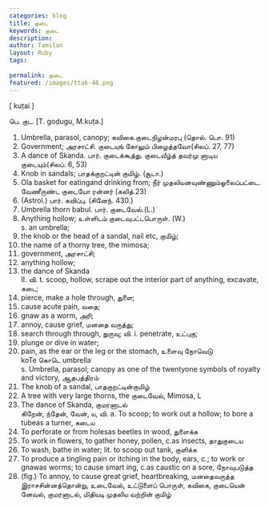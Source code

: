 ```yaml
---
categories: blog
title: குடை
keywords: குடை
description: 
author: Tamilan
layout: Ruby
tags: 
 
permalink: குடை
featured: /images/ttak-48.png
---
```

  
[ kuṭai ]  
  
பெ. குட. [T. goḍugu, M.kuṭa.]  
1. Umbrella, parasol, canopy; கவிகை.குடைநிழன்மரபு (தொல். பொ. 91)  
2. Government; அரசாட்சி. குடையுங் கோலும் பிழைத்தவோ(சிலப். 27, 77)  
3. A dance of Skanda. பார். குடைக்கூத்து. குடைவீழ்த் தவர்மு னாடிய குடையும்(சிலப். 6, 53)  
4. Knob in sandals; பாதக்குறட்டின் குமிழ். (சூடா.)  
5. Ola basket for eatingand drinking from; நீர் முதலியனவுண்ணும்ஓலைப்பட்டை. வேணீருண்ட குடையோ ரன்னர் (கலித்.23)  
6. (Astrol.) பார். கவிப்பு. (சினேந். 430.)  
7. Umbrella thorn babul. பார். குடைவேல்.(L.)  
8. Anything hollow; உள்ளிடம் குடைவுபட்டபொருள். (W.)  
s. an umbrella;  
2. the knob or the head of a sandal, nail etc, குமிழ்;  
3. the name of a thorny tree, the mimosa;  
4. government, அரசாட்சி;  
5. anything hollow;  
6. the dance of Skanda  
II. வி. t. scoop, hollow, scrape out the interior part of anything, excavate, கடை;  
2. pierce, make a hole through, துளை;  
3. cause acute pain, வதை;  
4. gnaw as a worm, அரி;  
5. annoy, cause grief, மனதை வருத்து;  
6. search through through, துருவு; வி. i. penetrate, உட்புகு;  
2. plunge or dive in water;  
3. pain, as the ear or the leg or the stomach, உளைவு நோவெடு  
koTe கொடெ umbrella  
s. Umbrella, parasol; canopy as one of the twentyone symbols of royalty and victory, ஆதபத்திரம்  
2. The knob of a sandal, பாதகுறட்டின்குமிழ்  
3. A tree with very large thorns, the குடைவேல், Mimosa, L  
4. The dance of Skanda, குமரனாடல்  
கிறேன், ந்தேன், வேன், ய, வி. a. To scoop; to work out a hollow; to bore a tubeas a turner, கடைய  
2. To perforate or from holesas beetles in wood, துளைக்க  
3. To work in flowers, to gather honey, pollen, c.as insects, தாதுகுடைய  
4. To wash, bathe in water; lit. to scoop out tank, குளிக்க  
5. To produce a tingling pain or itching in the body, ears, c.; to work or gnawas worms; to cause smart ing, c.as caustic on a sore, நோவுபடுத்த  
6. (fig.) To annoy, to cause great grief, heartbreaking, மனதைவருத்த  
இராசசின்னத்தொன்று, உடைவேல், உட்டுளைப் பொருள், கவிகை, குடையென் னேவல், குமரனாடல், மிதியடி முதலிய வற்றின் குமிழ்